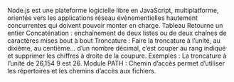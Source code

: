 Node.js est une plateforme logicielle libre en JavaScript, multiplatforme, orientée vers les applications réseau évènementielles hautement concurrentes qui doivent pouvoir monter en charge.
Tableau
Retourne un entier
Concaténation : enchaînement de deux listes ou de deux chaînes de caractères mises bout à bout 
Troncature : Faire la troncature à l’unité, au dixième, au centième... d’un nombre décimal, c’est couper au rang indiqué et supprimer les chiffres à droite de la coupure. 
Exemples : La troncature à l’unité de 26,154 9 est 26. 
Module PATH : Chemin d’accès permet d’utiliser les répertoires et les chemins d’accès aux fichiers.
